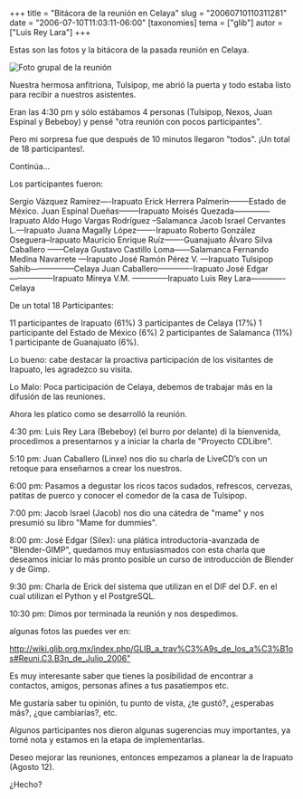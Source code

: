 +++
title = "Bitácora de la reunión en Celaya"
slug = "20060710110311281"
date = "2006-07-10T11:03:11-06:00"
[taxonomies]
tema = ["glib"]
autor = ["Luis Rey Lara"]
+++

Estas son las fotos y la bitácora de la pasada reunión en Celaya.

![Foto grupal de la reunión](20060710110311281_1_original.JPG)

Nuestra hermosa anfitriona, Tulsipop, me abrió la puerta y todo estaba
listo para recibir a nuestros asistentes.

Eran las 4:30 pm y sólo estábamos 4 personas (Tulsipop, Nexos, Juan Espinal
y Bebeboy) y pensé "otra reunión con pocos participantes".

Pero mi sorpresa fue que después de 10 minutos llegaron "todos". ¡Un total
de 18 participantes!.

Continúa…

<!-- more -->
Los participantes fueron:

Sergio Vázquez Ramírez—-Irapuato Erick Herrera Palmerín——–Estado de México.
Juan Espinal Dueñas——–Irapuato Moisés Quezada————–Irapuato Aldo Hugo
Vargas Rodríguez –Salamanca Jacob Israel Cervantes L.—Irapuato Juana
Magally López——-Irapuato Roberto González Oseguera–Irapuato Mauricio
Enrique Ruíz——-Guanajuato Álvaro Silva Caballero ——Celaya Gustavo
Castillo Loma——Salamanca Fernando Medina Navarrete —Irapuato José Ramón
Pérez V. —Irapuato Tulsipop Sahib—————–Celaya Juan Caballero————-Irapuato
José Edgar—————–Irapuato Mireya V.M. ————–Irapuato Luis Rey
Lara————-Celaya

De un total 18 Participantes:

11 participantes de Irapuato (61%) 3 participantes de Celaya (17%) 1
participante del Estado de México (6%) 2 participantes de Salamanca (11%) 1
participante de Guanajuato (6%).

Lo bueno: cabe destacar la proactiva participación de los visitantes de
Irapuato, les agradezco su visita.

Lo Malo: Poca participación de Celaya, debemos de trabajar más en la
difusión de las reuniones.

Ahora les platico como se desarrolló la reunión.

4:30 pm: Luis Rey Lara (Bebeboy) (el burro por delante) di la
bienvenida, procedimos a presentarnos y a iniciar la charla de "Proyecto
CDLibre".

5:10 pm: Juan Caballero (Linxe) nos dio su charla de LiveCD’s con un
retoque para enseñarnos a crear los nuestros.

6:00 pm: Pasamos a degustar los ricos tacos sudados, refrescos,
cervezas, patitas de puerco y conocer el comedor de la casa de Tulsipop.

7:00 pm: Jacob Israel (Jacob) nos dio una cátedra de "mame" y nos
presumió su libro "Mame for dummies".

8:00 pm: José Edgar (Silex): una plática introductoria-avanzada de
"Blender-GIMP", quedamos muy entusiasmados con esta charla que deseamos
iniciar lo más pronto posible un curso de introducción de Blender y de
Gimp.

9:30 pm: Charla de Erick del sistema que utilizan en el DIF del D.F. en
el cual utilizan el Python y el PostgreSQL.

10:30 pm: Dimos por terminada la reunión y nos despedimos.

algunas fotos las puedes ver en:

<http://wiki.glib.org.mx/index.php/GLIB_a_trav%C3%A9s_de_los_a%C3%B1os#Reuni.C3.B3n_de_Julio_2006">

Es muy interesante saber que tienes la posibilidad de encontrar a
contactos, amigos, personas afines a tus pasatiempos etc.

Me gustaría saber tu opinión, tu punto de vista, ¿te gustó?, ¿esperabas
más?, ¿que cambiarías?, etc.

Algunos participantes nos dieron algunas sugerencias muy importantes, ya
tomé nota y estamos en la etapa de implementarlas.

Deseo mejorar las reuniones, entonces empezamos a planear la de Irapuato
(Agosto 12).

¿Hecho?
